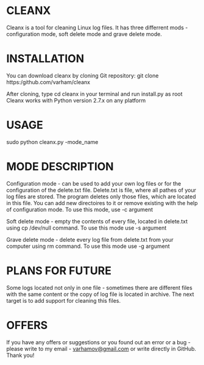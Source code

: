# CLEANX 
Cleanx is a tool for cleaning Linux log files. It has three differrent mods - configuration mode, soft delete mode and grave delete mode.
# INSTALLATION
You can download cleanx by cloning Git repository:
 git clone https:/github.com/varham/cleanx
  
After cloning, type cd cleanx  in your terminal and run install.py as root
Cleanx works with Python version 2.7.x on any platform
# USAGE

sudo python cleanx.py -mode_name

# MODE DESCRIPTION
Configuration mode - can be used to add your own log files or for the configuration of the delete.txt file. Delete.txt is file, where all pathes of your log files are stored. The program deletes only those files, which are located in this file. You can add new directoires to it or remove existing with the help of configuration mode. To use this mode, use -c argument

Soft delete mode - empty the contents of every file, located in delete.txt using cp /dev/null command. To use this mode  use -s argument

Grave delete mode - delete every log file from delete.txt from your computer using rm command. To use this mode use -g argument
# PLANS FOR FUTURE
Some logs located not only in one file - sometimes there are different files with the same content or the copy of log file is located in archive. The next target is to add support for cleaning this files.
# OFFERS
If you have any offers or suggestions or you found out an error or a bug - please write to my email - varhamov@gmail.com or write directly in GitHub. Thank you!

